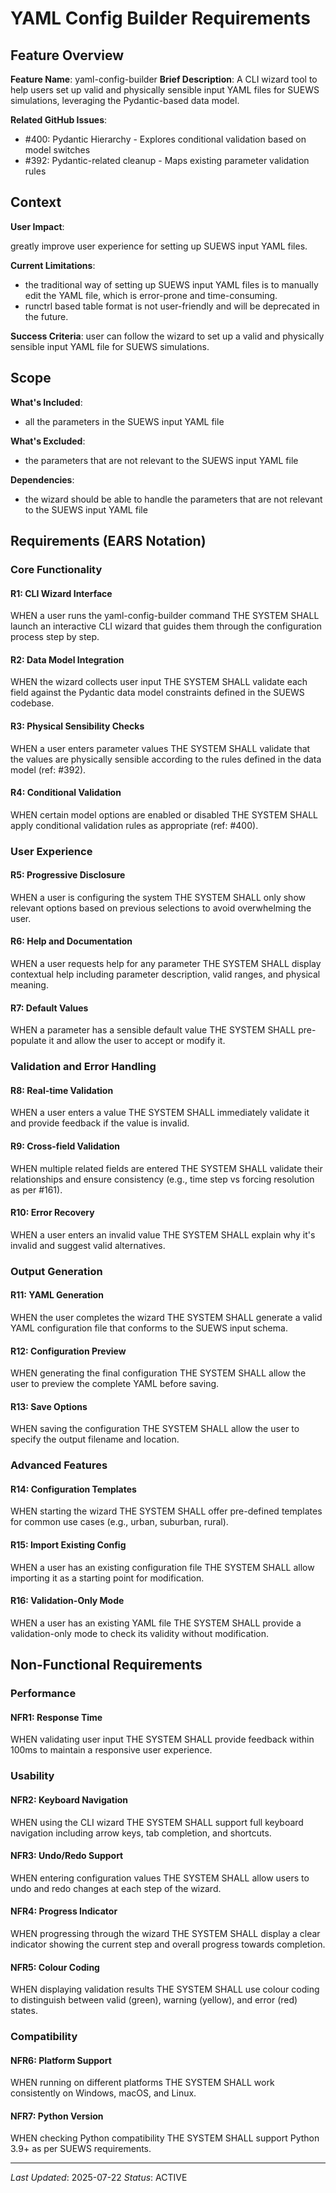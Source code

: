 # YAML Config Builder Requirements

## Feature Overview
**Feature Name**: yaml-config-builder
**Brief Description**: A CLI wizard tool to help users set up valid and physically sensible input YAML files for SUEWS simulations, leveraging the Pydantic-based data model.

**Related GitHub Issues**:
- #400: Pydantic Hierarchy - Explores conditional validation based on model switches
- #392: Pydantic-related cleanup - Maps existing parameter validation rules



## Context
**User Impact**:

greatly improve user experience for setting up SUEWS input YAML files.

**Current Limitations**:

- the traditional way of setting up SUEWS input YAML files is to manually edit the YAML file, which is error-prone and time-consuming.
- runctrl based table format is not user-friendly and will be deprecated in the future.

**Success Criteria**:
user can follow the wizard to set up a valid and physically sensible input YAML file for SUEWS simulations.

## Scope
**What's Included**:
- all the parameters in the SUEWS input YAML file

**What's Excluded**:
- the parameters that are not relevant to the SUEWS input YAML file

**Dependencies**:
- the wizard should be able to handle the parameters that are not relevant to the SUEWS input YAML file

## Requirements (EARS Notation)

### Core Functionality

#### R1: CLI Wizard Interface
WHEN a user runs the yaml-config-builder command THE SYSTEM SHALL launch an interactive CLI wizard that guides them through the configuration process step by step.

#### R2: Data Model Integration
WHEN the wizard collects user input THE SYSTEM SHALL validate each field against the Pydantic data model constraints defined in the SUEWS codebase.

#### R3: Physical Sensibility Checks
WHEN a user enters parameter values THE SYSTEM SHALL validate that the values are physically sensible according to the rules defined in the data model (ref: #392).

#### R4: Conditional Validation
WHEN certain model options are enabled or disabled THE SYSTEM SHALL apply conditional validation rules as appropriate (ref: #400).

### User Experience

#### R5: Progressive Disclosure
WHEN a user is configuring the system THE SYSTEM SHALL only show relevant options based on previous selections to avoid overwhelming the user.

#### R6: Help and Documentation
WHEN a user requests help for any parameter THE SYSTEM SHALL display contextual help including parameter description, valid ranges, and physical meaning.

#### R7: Default Values
WHEN a parameter has a sensible default value THE SYSTEM SHALL pre-populate it and allow the user to accept or modify it.

### Validation and Error Handling

#### R8: Real-time Validation
WHEN a user enters a value THE SYSTEM SHALL immediately validate it and provide feedback if the value is invalid.

#### R9: Cross-field Validation
WHEN multiple related fields are entered THE SYSTEM SHALL validate their relationships and ensure consistency (e.g., time step vs forcing resolution as per #161).

#### R10: Error Recovery
WHEN a user enters an invalid value THE SYSTEM SHALL explain why it's invalid and suggest valid alternatives.

### Output Generation

#### R11: YAML Generation
WHEN the user completes the wizard THE SYSTEM SHALL generate a valid YAML configuration file that conforms to the SUEWS input schema.

#### R12: Configuration Preview
WHEN generating the final configuration THE SYSTEM SHALL allow the user to preview the complete YAML before saving.

#### R13: Save Options
WHEN saving the configuration THE SYSTEM SHALL allow the user to specify the output filename and location.

### Advanced Features

#### R14: Configuration Templates
WHEN starting the wizard THE SYSTEM SHALL offer pre-defined templates for common use cases (e.g., urban, suburban, rural).

#### R15: Import Existing Config
WHEN a user has an existing configuration file THE SYSTEM SHALL allow importing it as a starting point for modification.

#### R16: Validation-Only Mode
WHEN a user has an existing YAML file THE SYSTEM SHALL provide a validation-only mode to check its validity without modification.

## Non-Functional Requirements

### Performance
#### NFR1: Response Time
WHEN validating user input THE SYSTEM SHALL provide feedback within 100ms to maintain a responsive user experience.

### Usability
#### NFR2: Keyboard Navigation
WHEN using the CLI wizard THE SYSTEM SHALL support full keyboard navigation including arrow keys, tab completion, and shortcuts.

#### NFR3: Undo/Redo Support
WHEN entering configuration values THE SYSTEM SHALL allow users to undo and redo changes at each step of the wizard.

#### NFR4: Progress Indicator
WHEN progressing through the wizard THE SYSTEM SHALL display a clear indicator showing the current step and overall progress towards completion.

#### NFR5: Colour Coding
WHEN displaying validation results THE SYSTEM SHALL use colour coding to distinguish between valid (green), warning (yellow), and error (red) states.

### Compatibility
#### NFR6: Platform Support
WHEN running on different platforms THE SYSTEM SHALL work consistently on Windows, macOS, and Linux.

#### NFR7: Python Version
WHEN checking Python compatibility THE SYSTEM SHALL support Python 3.9+ as per SUEWS requirements.

---
*Last Updated*: 2025-07-22
*Status*: ACTIVE